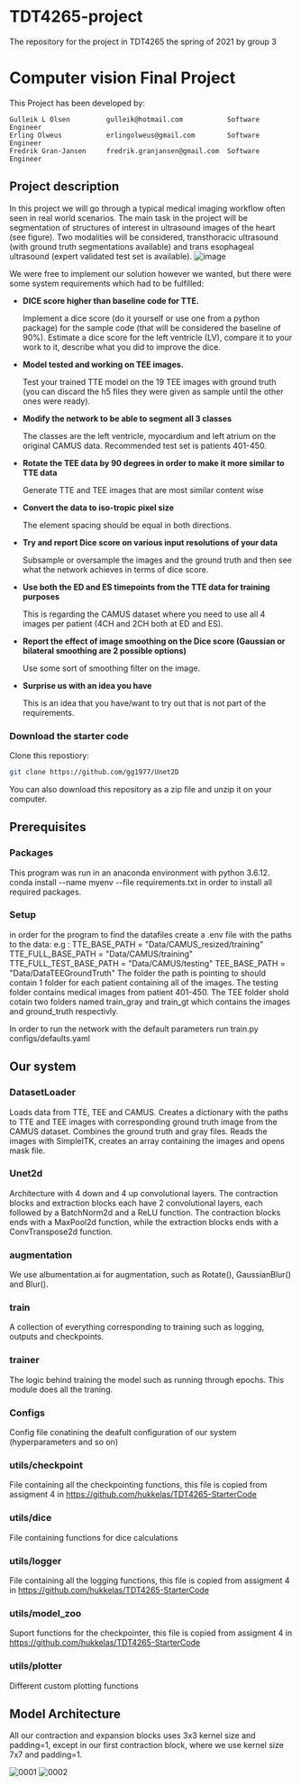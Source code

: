# TDT4265-project
The repository for the project in TDT4265 the spring of 2021 by group 3

# Computer vision Final Project

This Project has been developed by:
```
Gulleik L Olsen         gulleik@hotmail.com           Software Engineer
Erling Olweus           erlingolweus@gmail.com        Software Engineer
Fredrik Gran-Jansen     fredrik.granjansen@gmail.com  Software Engineer
```

## Project description
In this project we will go through a typical medical imaging workflow often seen in real world
scenarios. The main task in the project will be segmentation of structures of interest in ultrasound
images of the heart (see figure). Two modalities will be considered, transthoracic ultrasound
(with ground truth segmentations available) and trans esophageal ultrasound (expert validated
test set is available). 
![image](https://user-images.githubusercontent.com/60004726/116009779-bec76b00-a61b-11eb-92f0-032536ee2374.png)


We were free to implement our solution however we wanted, but there were some system requirements which had to be fulfilled:

- **DICE score higher than baseline code for TTE.**

    Implement a dice score (do it yourself or use one from a python package) for the sample code (that will be considered the baseline of 90%). Estimate a dice score for the      left ventricle (LV), compare it to your work to it, describe what you did to improve the dice.
- **Model tested and working on TEE images.**

     Test your trained TTE model on the 19 TEE images with ground truth (you can discard the h5 files they were given as sample until the other ones were ready).
- **Modify the network to be able to segment all 3 classes**

  The classes are the left ventricle, myocardium and left atrium on the original CAMUS data. Recommended test set is patients 401-450.
- **Rotate the TEE data by 90 degrees in order to make it more similar to TTE data**

  Generate TTE and TEE images that are most similar content wise
- **Convert the data to iso-tropic pixel size**

  The element spacing should be equal in both directions.
- **Try and report Dice score on various input resolutions of your data**

  Subsample or oversample the images and the ground truth and then see what the network achieves in terms of dice score. 
- **Use both the ED and ES timepoints from the TTE data for training purposes**

  This is regarding the CAMUS dataset where you need to use all 4 images per patient (4CH and 2CH both at ED and ES).
- **Report the effect of image smoothing on the Dice score (Gaussian or bilateral smoothing are 2 possible options)**

  Use some sort of smoothing filter on the image.
- **Surprise us with an idea you have**

  This is an idea that you have/want to try out that is not part of the requirements.

### Download the starter code

Clone this repostiory:

```bash
git clone https://github.com/gg1977/Unet2D
```

You can also download this repository as a zip file and unzip it on your computer.

## Prerequisites

### Packages

This program was run in an anaconda environment with python 3.6.12.
conda install --name myenv --file requirements.txt in order to install all required packages.
 
 
### Setup
in order for the program to find the datafiles create a .env file with the paths to the data:
e.g : 
    TTE_BASE_PATH = "Data/CAMUS_resized/training"
    TTE_FULL_BASE_PATH = "Data/CAMUS/training"
    TTE_FULL_TEST_BASE_PATH = "Data/CAMUS/testing"
    TEE_BASE_PATH = "Data/DataTEEGroundTruth"
The folder the path is pointing to should contain 1 folder for each patient containing all of the images.
The testing folder contains medical images from patient 401-450. 
The TEE folder shold cotain two folders named train_gray and train_gt which contains the images and ground_truth respectivly.

In order to run the network with the default parameters run train.py configs/defaults.yaml

## Our system

### DatasetLoader
Loads data from TTE, TEE and CAMUS. Creates a dictionary with the paths to TTE and TEE images with corresponding ground truth image from the CAMUS dataset. Combines the ground truth and gray files. Reads the images with SimpleITK, creates an array containing the images and opens mask file.

### Unet2d
Architecture with 4 down and 4 up convolutional layers. The contraction blocks and extraction blocks each have 2 convolutional layers, each followed by a BatchNorm2d and a ReLU function. The contraction blocks ends with a MaxPool2d function, while the extraction blocks ends with a ConvTranspose2d function.

### augmentation
We use albumentation.ai for augmentation, such as Rotate(), GaussianBlur() and Blur().

### train
A collection of everything corresponding to training such as logging, outputs and checkpoints.

### trainer
The logic behind training the model such as running through epochs. This module does all the traning.
### Configs
Config file conatining the deafult configuration of our system (hyperparameters and so on)

### utils/checkpoint
File containing all the checkpointing functions, this file is copied from assigment 4 in https://github.com/hukkelas/TDT4265-StarterCode

### utils/dice
File containing functions for dice calculations

### utils/logger
File containing all the logging functions, this file is copied from assigment 4 in https://github.com/hukkelas/TDT4265-StarterCode

### utils/model_zoo
Suport functions for the checkpointer, this file is copied from assigment 4 in https://github.com/hukkelas/TDT4265-StarterCode

### utils/plotter
Different custom plotting functions

 ## Model Architecture
 All our contraction and expansion blocks uses 3x3 kernel size and padding=1, except in our first contraction block, where we use kernel size 7x7 and padding=1.
 
![0001](https://user-images.githubusercontent.com/60004726/116009313-26c88200-a619-11eb-872a-155339e159b4.jpg)
![0002](https://user-images.githubusercontent.com/60004726/116009316-27f9af00-a619-11eb-9f15-f7cd20a667c1.jpg)

 

